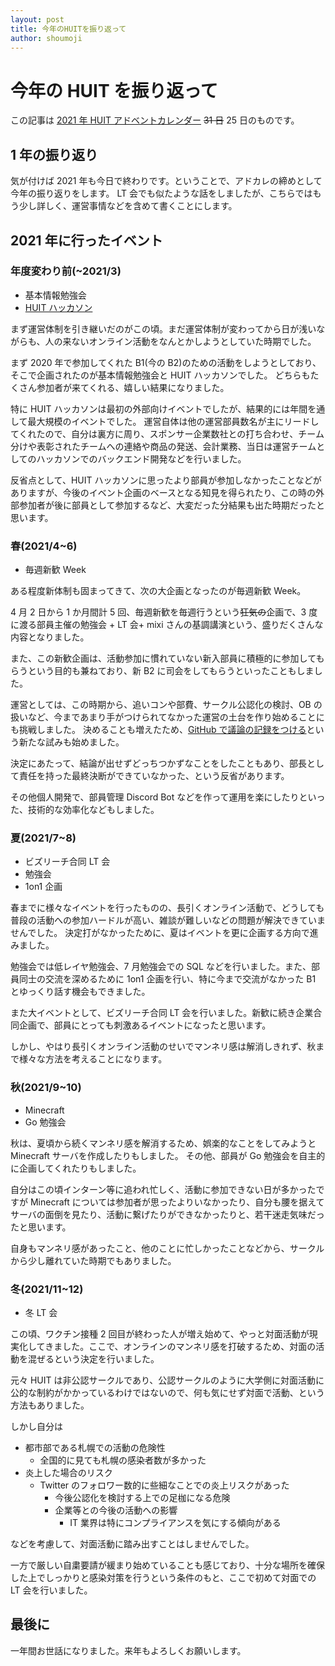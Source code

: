 ```yaml
---
layout: post
title: 今年のHUITを振り返って
author: shoumoji
---
```


# 今年の HUIT を振り返って

この記事は [2021 年 HUIT アドベントカレンダー](https://qiita.com/advent-calendar/2021/huit) ~~31 日~~ 25 日のものです。

## 1 年の振り返り

気が付けば 2021 年も今日で終わりです。ということで、アドカレの締めとして今年の振り返りをします。
LT 会でも似たような話をしましたが、こちらではもう少し詳しく、運営事情などを含めて書くことにします。

## 2021 年に行ったイベント

### 年度変わり前(~2021/3)

- 基本情報勉強会
- [HUIT ハッカソン](https://huit.connpass.com/event/205019/)

まず運営体制を引き継いだのがこの頃。まだ運営体制が変わってから日が浅いながらも、人の来ないオンライン活動をなんとかしようとしていた時期でした。

まず 2020 年で参加してくれた B1(今の B2)のための活動をしようとしており、そこで企画されたのが基本情報勉強会と HUIT ハッカソンでした。
どちらもたくさん参加者が来てくれる、嬉しい結果になりました。

特に HUIT ハッカソンは最初の外部向けイベントでしたが、結果的には年間を通して最大規模のイベントでした。
運営自体は他の運営部員数名が主にリードしてくれたので、自分は裏方に周り、スポンサー企業数社との打ち合わせ、チーム分けや表彰されたチームへの連絡や商品の発送、会計業務、当日は運営チームとしてのハッカソンでのバックエンド開発などを行いました。

反省点として、HUIT ハッカソンに思ったより部員が参加しなかったことなどがありますが、今後のイベント企画のベースとなる知見を得られたり、この時の外部参加者が後に部員として参加するなど、大変だった分結果も出た時期だったと思います。

### 春(2021/4~6)

- 毎週新歓 Week

ある程度新体制も固まってきて、次の大企画となったのが毎週新歓 Week。

4 月 2 日から 1 か月間計 5 回、毎週新歓を毎週行うという~~狂気の~~企画で、3 度に渡る部員主催の勉強会 + LT 会+ mixi さんの基調講演という、盛りだくさんな内容となりました。

また、この新歓企画は、活動参加に慣れていない新入部員に積極的に参加してもらうという目的も兼ねており、新 B2 に司会をしてもらうといったこともしました。

運営としては、この時期から、追いコンや部費、サークル公認化の検討、OB の扱いなど、今まであまり手がつけられてなかった運営の土台を作り始めることにも挑戦しました。
決めることも増えたため、[GitHub で議論の記録をつける]()という新たな試みも始めました。

決定にあたって、結論が出せずどっちつかずなことをしたこともあり、部長として責任を持った最終決断ができていなかった、という反省があります。

その他個人開発で、部員管理 Discord Bot などを作って運用を楽にしたりといった、技術的な効率化などもしました。

### 夏(2021/7~8)

- ビズリーチ合同 LT 会
- 勉強会
- 1on1 企画

春までに様々なイベントを行ったものの、長引くオンライン活動で、どうしても普段の活動への参加ハードルが高い、雑談が難しいなどの問題が解決できていませんでした。
決定打がなかったために、夏はイベントを更に企画する方向で進みました。

勉強会では低レイヤ勉強会、7 月勉強会での SQL などを行いました。また、部員同士の交流を深めるために 1on1 企画を行い、特に今まで交流がなかった B1 とゆっくり話す機会もできました。

また大イベントとして、ビズリーチ合同 LT 会を行いました。新歓に続き企業合同企画で、部員にとっても刺激あるイベントになったと思います。

しかし、やはり長引くオンライン活動のせいでマンネリ感は解消しきれず、秋まで様々な方法を考えることになります。

### 秋(2021/9~10)

- Minecraft
- Go 勉強会

秋は、夏頃から続くマンネリ感を解消するため、娯楽的なことをしてみようと Minecraft サーバを作成したりもしました。
その他、部員が Go 勉強会を自主的に企画してくれたりもしました。

自分はこの頃インターン等に追われ忙しく、活動に参加できない日が多かったですが Minecraft については参加者が思ったよりいなかったり、自分も腰を据えてサーバの面倒を見たり、活動に繋げたりができなかったりと、若干迷走気味だったと思います。

自身もマンネリ感があったこと、他のことに忙しかったことなどから、サークルから少し離れていた時期でもありました。

### 冬(2021/11~12)

- 冬 LT 会

この頃、ワクチン接種 2 回目が終わった人が増え始めて、やっと対面活動が現実化してきました。ここで、オンラインのマンネリ感を打破するため、対面の活動を混ぜるという決定を行いました。

元々 HUIT は非公認サークルであり、公認サークルのように大学側に対面活動に公的な制約がかかっているわけではないので、何も気にせず対面で活動、という方法もありました。

しかし自分は

- 都市部である札幌での活動の危険性
  - 全国的に見ても札幌の感染者数が多かった
- 炎上した場合のリスク
  - Twitter のフォロワー数的に些細なことでの炎上リスクがあった
    - 今後公認化を検討する上での足枷になる危険
    - 企業等との今後の活動への影響
      - IT 業界は特にコンプライアンスを気にする傾向がある

などを考慮して、対面活動に踏み出すことはしませんでした。

一方で厳しい自粛要請が緩まり始めていることも感じており、十分な場所を確保した上でしっかりと感染対策を行うという条件のもと、ここで初めて対面での LT 会を行いました。

## 最後に

一年間お世話になりました。来年もよろしくお願いします。
